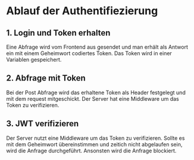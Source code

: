 <h1>Ablauf der Authentifiezierung</h1>
<h2>1. Login und Token erhalten</h2>
<p>
Eine Abfrage wird vom Frontend aus gesendet und man erhält als Antwort ein mit einem Geheimwort codiertes Token. Das Token wird in einer Variablen gespeichert.
</p>
<h2>2. Abfrage mit Token</h2>
<p>
Bei der Post Abfrage wird das erhaltene Token als Header festgelegt und mit dem request mitgeschickt. Der Server hat eine Middleware um das Token zu verifizieren.
</p>
<h2>3. JWT verifizieren</h2>
<p>
Der Server nutzt eine Middleware um das Token zu verifizieren. Sollte es mit dem Geheimwort übereinstimmen und zeitich nicht abgelaufen sein, wird die Anfrage
durchgeführt. Ansonsten wird die Anfrage blockiert.
</p>